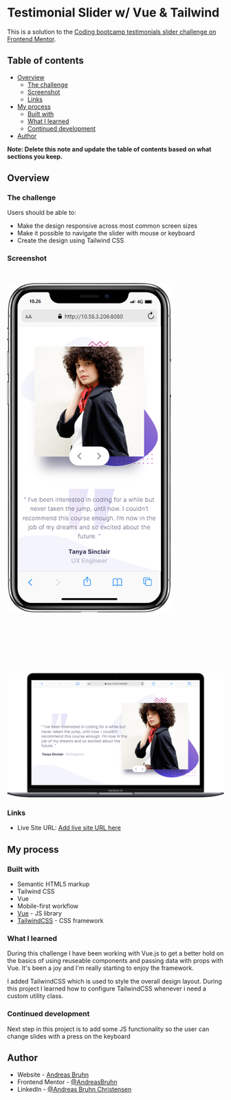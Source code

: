 # Testimonial Slider w/ Vue & Tailwind

This is a solution to the [Coding bootcamp testimonials slider challenge on Frontend Mentor](https://www.frontendmentor.io/challenges/coding-bootcamp-testimonials-slider-4FNyLA8JL). 

## Table of contents

- [Overview](#overview)
  - [The challenge](#the-challenge)
  - [Screenshot](#screenshot)
  - [Links](#links)
- [My process](#my-process)
  - [Built with](#built-with)
  - [What I learned](#what-i-learned)
  - [Continued development](#continued-development)
- [Author](#author)

**Note: Delete this note and update the table of contents based on what sections you keep.**

## Overview

### The challenge

Users should be able to:

- Make the design responsive across most common screen sizes
- Make it possible to navigate the slider with mouse or keyboard
- Create the design using Tailwind CSS

### Screenshot

&nbsp;

![phone mockup](./phone.png)

&nbsp;

&nbsp;

&nbsp;

&nbsp;

![laptap mockup](./laptop.png)

### Links


- Live Site URL: [Add live site URL here](https://your-live-site-url.com)

## My process

### Built with

- Semantic HTML5 markup
- Tailwind CSS
- Vue
- Mobile-first workflow
- [Vue](https://vuejs.org/) - JS library
- [TailwindCSS](https://tailwindcss.com/) - CSS framework

### What I learned

During this challenge I have been working with Vue.js to get a better hold on the basics of using reuseable components and passing data with props with Vue. 
It's been a joy and I'm really starting to enjoy the framework. 

I added TailwindCSS which is used to style the overall design layout. During this project I learned how to configure TailwindCSS whenever i need a custom utility class. 

### Continued development

Next step in this project is to add some JS functionality so the user can change slides with a press on the keyboard

## Author

- Website - [Andreas Bruhn](https://www.andreasbc.dk/)
- Frontend Mentor - [@AndreasBruhn](https://www.frontendmentor.io/profile/AndreasBruhn)
- LinkedIn - [@Andreas Bruhn Christensen](https://www.linkedin.com/in/andreas-bruhn-christensen-397270132/)
